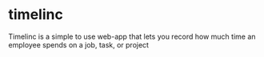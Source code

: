 # timelinc
Timelinc is a simple to use web-app that lets you record how much time an employee spends on a job, task, or project
